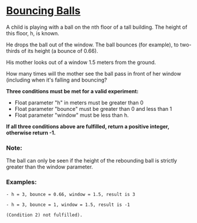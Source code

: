 # [Bouncing Balls](https://www.codewars.com/kata/5544c7a5cb454edb3c000047/train/swift)

A child is playing with a ball on the nth floor of a tall building. The height of this floor, h, is known.

He drops the ball out of the window. The ball bounces (for example), to two-thirds of its height (a bounce of 0.66).

His mother looks out of a window 1.5 meters from the ground.

How many times will the mother see the ball pass in front of her window (including when it's falling and bouncing?

**Three conditions must be met for a valid experiment:**
- Float parameter "h" in meters must be greater than 0
- Float parameter "bounce" must be greater than 0 and less than 1
- Float parameter "window" must be less than h.

**If all three conditions above are fulfilled, return a positive integer, otherwise return -1.**

### Note:
The ball can only be seen if the height of the rebounding ball is strictly greater than the window parameter.

### Examples:

    - h = 3, bounce = 0.66, window = 1.5, result is 3

    - h = 3, bounce = 1, window = 1.5, result is -1 

    (Condition 2) not fulfilled).
